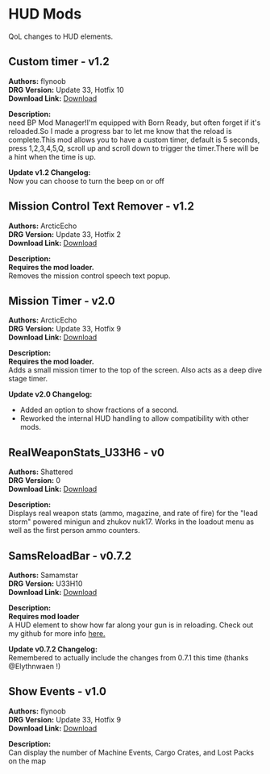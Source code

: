 # HUD Mods

QoL changes to HUD elements.

<!-- mod list -->

## Custom timer - v1.2
**Authors:** flynoob  
**DRG Version:** Update 33, Hotfix 10  
**Download Link:** [Download](https://github.com/ArcticEcho/DRG-Mods/raw/4b713ba2c3d1f5fa9d3081c661e65bb3ef32957c/Quality%20of%20Life/HUD/Custom%20Timer%20-%20V1.2%20_P.pak)  

**Description:**  
need BP Mod Manager!I'm equipped with Born Ready, but often forget if it's reloaded.So I made a progress bar to let me know that the reload is complete.This mod allows you to have a custom timer, default is 5 seconds, press 1,2,3,4,5,Q, scroll up and scroll down to trigger the timer.There will be a hint when the time is up.

**Update v1.2 Changelog:**  
Now you can choose to turn the beep on or off

## Mission Control Text Remover - v1.2
**Authors:** ArcticEcho  
**DRG Version:** Update 33, Hotfix 2  
**Download Link:** [Download](https://github.com/ArcticEcho/DRG-Mods/raw/e303de4d3d5aab5825af8858ac95cdeb66d07e0f/Quality%20of%20Life/HUD/Mission%20Control%20Text%20Remover%20-%20V1.2%20_P.pak)  

**Description:**  
**Requires the mod loader.**  
Removes the mission control speech text popup.

## Mission Timer - v2.0
**Authors:** ArcticEcho  
**DRG Version:** Update 33, Hotfix 9  
**Download Link:** [Download](https://github.com/ArcticEcho/DRG-Mods/raw/02e27e2b5411ab8905010eeda31ceb47ab6f3819/Quality%20of%20Life/HUD/Mission%20Timer%20-%20V2.0%20_P.pak)  

**Description:**  
**Requires the mod loader.**  
Adds a small mission timer to the top of the screen. Also acts as a deep dive stage timer.

**Update v2.0 Changelog:**  
- Added an option to show fractions of a second.  
 - Reworked the internal HUD handling to allow compatibility with other mods.

## RealWeaponStats_U33H6 - v0
**Authors:** Shattered  
**DRG Version:** 0  
**Download Link:** [Download](https://github.com/ArcticEcho/DRG-Mods/raw/836ff189301bec11a5d797430255685b70ed2cc5/Quality%20of%20Life/HUD/RealWeaponStats_U33H6%20-%20V0%20_P.pak)  

**Description:**  
Displays real weapon stats (ammo, magazine, and rate of fire) for the "lead storm" powered minigun and zhukov nuk17. Works in the loadout menu as well as the first person ammo counters.

## SamsReloadBar - v0.7.2
**Authors:** Samamstar  
**DRG Version:** U33H10  
**Download Link:** [Download](https://github.com/ArcticEcho/DRG-Mods/raw/368db10bac4475b5fca2ef645c8b91d28a0e49d8/Quality%20of%20Life/HUD/SamsReloadBar%20-%20V0.7.2%20_P.pak)  

**Description:**  
**Requires mod loader**  
A HUD element to show how far along your gun is in reloading. Check out my github for more info [here.](https://github.com/samamstar/SamsReloadBar/)

**Update v0.7.2 Changelog:**  
Remembered to actually include the changes from 0.7.1 this time (thanks @Elythnwaen !)

## Show Events - v1.0
**Authors:** flynoob  
**DRG Version:** Update 33, Hotfix 9  
**Download Link:** [Download](https://github.com/ArcticEcho/DRG-Mods/raw/dd73de36a142eb42a00d089ceb5bf05a54f53f7e/Quality%20of%20Life/HUD/Show%20Events%20-%20V1.0%20_P.pak)  

**Description:**  
Can display the number of Machine Events, Cargo Crates, and Lost Packs on the map